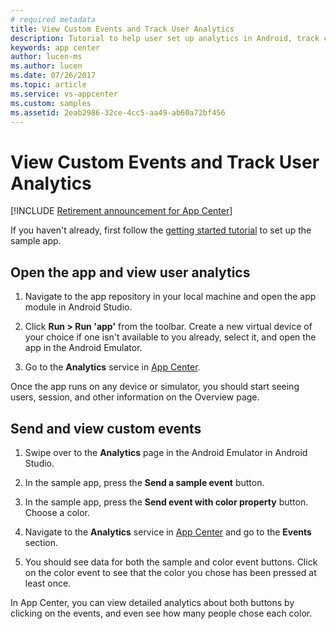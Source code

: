 ```yaml
---
# required metadata
title: View Custom Events and Track User Analytics
description: Tutorial to help user set up analytics in Android, track custom events and check logflow.
keywords: app center
author: lucen-ms
ms.author: lucen
ms.date: 07/26/2017
ms.topic: article
ms.service: vs-appcenter
ms.custom: samples
ms.assetid: 2eab2986-32ce-4cc5-aa49-ab60a72bf456
---
```



# View Custom Events and Track User Analytics

[!INCLUDE [Retirement announcement for App Center](../../includes/retirement.md)]

If you haven't already, first follow the [getting started tutorial](getting-started.md) to set up the sample app.

## Open the app and view user analytics
1. Navigate to the app repository in your local machine and open the app module in Android Studio.

2. Click **Run > Run 'app'** from the toolbar. Create a new virtual device of your choice if one isn't available to you already, select it, and open the app in the Android Emulator.

3. Go to the **Analytics** service in [App Center](https://appcenter.ms/apps).

Once the app runs on any device or simulator, you should start seeing users, session, and other information on the Overview page.

## Send and view custom events

1. Swipe over to the **Analytics** page in the Android Emulator in Android Studio.

2. In the sample app, press the **Send a sample event** button.

3. In the sample app, press the **Send event with color property** button. Choose a color.

4. Navigate to the **Analytics** service in [App Center](https://appcenter.ms/apps) and go to the **Events** section.

5. You should see data for both the sample and color event buttons. Click on the color event to see that the color you chose has been pressed at least once.  


In App Center, you can view detailed analytics about both buttons by clicking on the events, and even see how many people chose each color.
